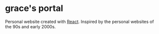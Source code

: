 # grace's portal

Personal website created with [React](https://github.com/facebook/create-react-app).
Inspired by the personal websites of the 90s and early 2000s.
